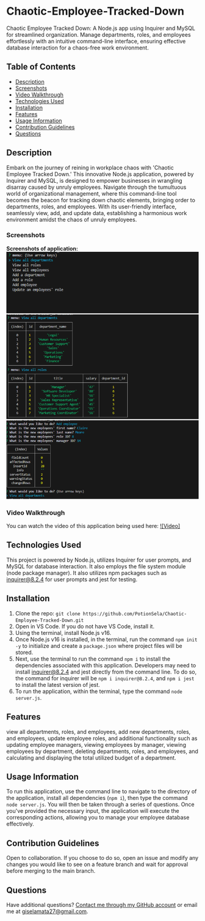 # Chaotic-Employee-Tracked-Down
Chaotic Employee Tracked Down: A Node.js app using Inquirer and MySQL for streamlined organization. Manage departments, roles, and employees effortlessly with an intuitive command-line interface, ensuring effective database interaction for a chaos-free work environment.


## Table of Contents
- [Description](#description)
- [Screenshots](#screenshots)
- [Video Walkthrough](#video-walkthrough)
- [Technologies Used](#technologies-used)
- [Installation](#installation)
- [Features](#features)
- [Usage Information](#usage-information)
- [Contribution Guidelines](#contribution-guidelines)
- [Questions](#questions)


## Description
Embark on the journey of reining in workplace chaos with 'Chaotic Employee Tracked Down.' This innovative Node.js application, powered by Inquirer and MySQL, is designed to empower businesses in wrangling disarray caused by unruly employees. Navigate through the tumultuous world of organizational management, where this command-line tool becomes the beacon for tracking down chaotic elements, bringing order to departments, roles, and employees. With its user-friendly interface, seamlessly view, add, and update data, establishing a harmonious work environment amidst the chaos of unruly employees.


### Screenshots
**Screenshots of application:**
![example-1](./assets/images/example1.png)
![example-2](./assets/images/example2.png)
![example-3](./assets/images/example3.png)


### Video Walkthrough
You can watch the video of this application being used here:
[![Video]](https://drive.google.com/file/d/1AZpYuEeOiCJQayOHS3ZTWwf7VEYzwyXj/view)

## Technologies Used
This project is powered by Node.js, utilizes Inquirer for user prompts, and MySQL for database interaction. It also employs the file system module (node package manager). It also utilizes npm packages such as inquirer@8.2.4 for user prompts and jest for testing.


## Installation
1. Clone the repo: `git clone https://github.com/PotionSela/Chaotic-Employee-Tracked-Down.git`
2. Open in VS Code. If you do not have VS Code, install it.
3. Using the terminal, install Node.js v16.
4. Once Node.js v16 is installed, in the terminal, run the command `npm init -y` to initialize and create a `package.json` where project files will be stored.
5. Next, use the terminal to run the command `npm i` to install the dependencies associated with this application. Developers may need to install inquirer@8.2.4 and jest directly from the command line. To do so, the command for inquirer will be `npm i inquirer@8.2.4`, and `npm i jest` to install the latest version of jest.
6. To run the application, within the terminal, type the command `node server.js`.


## Features
view all departments, roles, and employees, add new departments, roles, and employees, update employee roles, and additional functionality such as updating employee managers, viewing employees by manager, viewing employees by department, deleting departments, roles, and employees, and calculating and displaying the total utilized budget of a department.


## Usage Information
To run this application, use the command line to navigate to the directory of the application, install all dependencies (`npm i`), then type the command `node server.js`. You will then be taken through a series of questions. Once you've provided the necessary input, the application will execute the corresponding actions, allowing you to manage your employee database effectively.


## Contribution Guidelines
Open to collaboration. If you choose to do so, open an issue and modify any changes you would like to see on a feature branch and wait for approval before merging to the main branch.


## Questions
Have additional questions? [Contact me through my GitHub account](https://github.com/PotionSela) or email me at giselamata27@gmail.com.